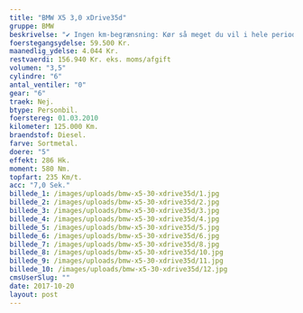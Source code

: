 ```yaml
---
title: "BMW X5 3,0 xDrive35d"
gruppe: BMW
beskrivelse: "✔ Ingen km-begrænsning: Kør så meget du vil i hele perioden.\n\n✔ Mulighed for garanti på bilen i hele leasingperioden: Ingen uventede. værksteds regninger.\n\n✔ Vi tilbyder forsikring med fuld kasko helt ned til 18 år.\n\n✔ Skal vi hjælpe dig med at finde drømmebilen, tilbyder vi Danmarks bedste og bedste leasingpakker.\n\nKontakt os for mere info eller en prøvetur"
foerstegangsydelse: 59.500 Kr.
maanedlig_ydelse: 4.044 Kr.
restvaerdi: 156.940 Kr. eks. moms/afgift
volumen: "3,5"
cylindre: "6"
antal_ventiler: "0"
gear: "6"
traek: Nej.
btype: Personbil.
foerstereg: 01.03.2010
kilometer: 125.000 Km.
braendstof: Diesel.
farve: Sortmetal.
doere: "5"
effekt: 286 Hk.
moment: 580 Nm.
topfart: 235 Km/t.
acc: "7,0 Sek."
billede_1: /images/uploads/bmw-x5-30-xdrive35d/1.jpg
billede_2: /images/uploads/bmw-x5-30-xdrive35d/2.jpg
billede_3: /images/uploads/bmw-x5-30-xdrive35d/3.jpg
billede_4: /images/uploads/bmw-x5-30-xdrive35d/4.jpg
billede_5: /images/uploads/bmw-x5-30-xdrive35d/5.jpg
billede_6: /images/uploads/bmw-x5-30-xdrive35d/6.jpg
billede_7: /images/uploads/bmw-x5-30-xdrive35d/8.jpg
billede_8: /images/uploads/bmw-x5-30-xdrive35d/10.jpg
billede_9: /images/uploads/bmw-x5-30-xdrive35d/11.jpg
billede_10: /images/uploads/bmw-x5-30-xdrive35d/12.jpg
cmsUserSlug: ""
date: 2017-10-20 
layout: post
---
```



